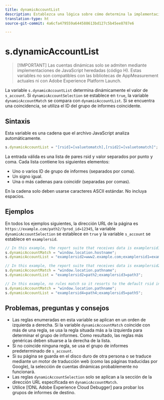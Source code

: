 ```yaml
---
title: dynamicAccountList
description: Establezca una lógica sobre cómo determina la implementación su grupo de informes.
translation-type: ht
source-git-commit: 4a6cfa479559a644588613bd127c5b45ee8787e6

---
```



# s.dynamicAccountList

> [!IMPORTANT] Las cuentas dinámicas solo se admiten mediante implementaciones de JavaScript heredadas (código H). Estas variables no son compatibles con las bibliotecas de AppMeasurement actuales ni con Adobe Experience Platform Launch.

La variable `s.dynamicAccountList` determina dinámicamente el valor de `s_account`. Si `dynamicAccountSelection` se establece en `true`, la variable `dynamicAccountMatch` se compara con `dynamicAccountList`. Si se encuentra una coincidencia, se utiliza el ID del grupo de informes coincidente.

## Sintaxis

Esta variable es una cadena que el archivo JavaScript analiza automáticamente.

```JavaScript
s.dynamicAccountList = "[rsid]=[valuetomatch],[rsid2]=[valuetomatch]";
```

La entrada válida es una lista de pares rsid y valor separados por punto y coma. Cada lista contiene los siguientes elementos:

* Uno o varios ID de grupo de informes (separados por coma).
* Un signo igual.
* Una o más cadenas para coincidir (separadas por comas).

En la cadena solo deben usarse caracteres ASCII estándar. No incluya espacios.

## Ejemplos

En todos los ejemplos siguientes, la dirección URL de la página es `https://example.com/path2/?prod_id=12345`, la variable `dynamicAccountSelection` se establece en `true` y la variable `s_account` se establece en `examplersid`.

```js
// In this example, the report suite that receives data is examplersid1.
s.dynamicAccountMatch = "window.location.hostname";
s.dynamicAccountList = "examplersid2=www2.example.com;examplersid1=example.com";

// In this example, the report suite that receives data is examplersid2.
s.dynamicAccountMatch = "window.location.pathname";
s.dynamicAccountList = "examplersid2=path2;examplersid3=path3";

// In this example, no rules match so it resorts to the default rsid in s_account, examplersid.
s.dynamicAccountMatch = "window.location.pathname";
s.dynamicAccountList = "examplersid4=path4;examplersid5=path5";
```

## Problemas, preguntas y consejos

* Las reglas enumeradas en esta variable se aplican en un orden de izquierda a derecha. Si la variable `dynamicAccountMatch` coincide con más de una regla, se usa la regla situada más a la izquierda para determinar el grupo de informes. Como resultado, las reglas más genéricas deben situarse a la derecha de la lista.
* Si no coincide ninguna regla, se usa el grupo de informes predeterminado de `s_account`.
* Si su página se guarda en el disco duro de otra persona o se traduce mediante un motor de traducción web (como las páginas traducidas por Google), la selección de cuentas dinámicas probablemente no funcionará.
* Las reglas `dynamicAccountSelection` solo se aplican a la sección de la dirección URL especificada en `dynamicAccountMatch`.
* Utilice [!DNL Adobe Experience Cloud Debugger] para probar los grupos de informes de destino.
